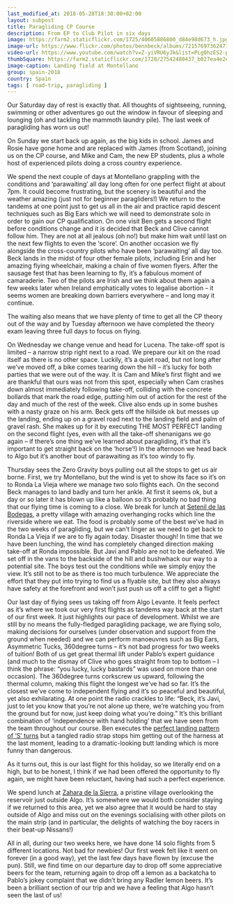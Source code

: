 ```yaml
---
last_modified_at: 2018-05-28T18:30:00+02:00
layout: subpost
title: Paragliding CP Course
description: From EP to Club Pilot in six days
image: https://farm2.staticflickr.com/1725/40605886800_d84e98d673_h.jpg
image-url: https://www.flickr.com/photos/bennbeck/albums/72157697362471115
video-url: https://www.youtube.com/watch?v=Z-yiVRU6yJk&list=PLg0hzES2-pg8dEvuvcf0con1WpsR5EuYE&index=5
thumbSquare: https://farm2.staticflickr.com/1728/27542480437_b027ea4e2e_q.jpg
image-caption: Landing field at Montellano
group: spain-2018
country: Spain
tags: [ road-trip, paragliding ]
---
```


Our Saturday day of rest is exactly that. All thoughts of sightseeing, running, swimming or other adventures go out the window in favour of sleeping and lounging (oh and tackling the mammoth laundry pile). The last week of paragliding has worn us out! 

On Sunday we start back up again, as the big kids in school. James and Rosie have gone home and are replaced with James (from Scotland), joining us on the CP course, and Mike and Cam, the new EP students, plus a whole host of experienced
pilots doing a cross country experience. 

We spend the next couple of days at Montellano grappling with the conditions and ‘parawaiting’ all day long often for one perfect flight at about 7pm. It could become frustrating, but the scenery is beautiful and the weather amazing
(just not for beginner paragliders!) We return to the tandems at one point just to get us all in the air and practice rapid descent techniques such as Big Ears which we will need to demonstrate solo in order to gain our CP qualification.
On one visit Ben gets a second flight before conditions change and it is decided that Beck and Clive cannot follow him. They are not at all jealous (oh no!) but make him wait until last on the next few flights to even the ‘score’.
On another occasion we fly alongside the cross-country pilots who have been ‘parawaiting’ all day too. Beck lands in the midst of four other female pilots, including Erin and her amazing flying wheelchair, making a chain of five women flyers.
After the sausage fest that has been learning to fly, it’s a fabulous moment of camaraderie. Two of the pilots are Irish and we think about them again a few weeks later when Ireland emphatically votes to legalise abortion –
it seems women are breaking down barriers everywhere – and long may it continue. 

The waiting also means that we have plenty of time to get all the CP theory out of the way and by Tuesday afternoon we have completed the theory exam leaving three full days to focus on flying. 

On Wednesday we change venue and head for Lucena. The take-off spot is limited – a narrow strip right next to a road. We prepare our kit on the road itself as there is no other space. Luckily, it’s a quiet road, but not long after we’ve moved off,
a bike comes tearing down the hill – it’s lucky for both parties that we were out of the way. It is Cam and Mike’s first flight and we are thankful that ours was not from this spot, especially when Cam crashes down almost immediately following take-off,
colliding with the concrete bollards that mark the road edge, putting him out of action for the rest of the day and much of the rest of the week. Clive also ends up in some bushes with a nasty graze on his arm. Beck gets off the hillside ok but
messes up the landing, ending up on a gravel road next to the landing field and palm of gravel rash. She makes up for it by executing THE MOST PERFECT landing on the second flight (yes, even with all the take-off shenanigans we go again –
if there’s one thing we’ve learned about paragliding, it’s that it’s important to get straight back on the ‘horse’!)  In the afternoon we head back to Algo but it’s another bout of parawaiting as it’s too windy to fly.

Thursday sees the Zero Gravity boys pulling out all the stops to get us air borne. First, we try Montellano, but the wind is yet to show its face so it’s on to Ronda La Vieja where we manage two solo flights each. On the second Beck manages
to land badly and turn her ankle. At first it seems ok, but a day or so later it has blown up like a balloon so it’s probably no bad thing that our flying time is coming to a close. We break for lunch at 
[Setenil de las Bodegas]( https://www.google.co.uk/maps/place/11692+Setenil+de+las+Bodegas,+C%C3%A1diz/@36.862929,-5.1855144,15z/data=!3m1!4b1!4m5!3m4!1s0xd0d49c8297cdd15:0x44842378df0ac406!8m2!3d36.8624263!4d-5.1764469), a pretty village with
amazing overhanging rocks which line the riverside where we eat. The food is probably some of the best we’ve had in the two weeks of paragliding, but we can’t linger as we need to get back to Ronda La Vieja if we are to fly again today. 
Disaster though! In time that we have been lunching, the wind has completely changed direction making take-off at Ronda impossible. But Javi and Pablo are not to be defeated. We set off in the vans to the backside of the hill and bushwhack
our way to a potential site. The boys test out the conditions while we simply enjoy the view. It’s still not to be as there is too much turbulence. We appreciate the effort that they put into trying to find us a flyable site, but they also
always have safety at the forefront and won’t just push us off a cliff to get a flight!  

Our last day of flying sees us taking off from Algo Levante. It feels perfect as it’s where we took our very first flights as tandems way back at the start of our first week. It just highlights our pace of development. 
Whilst we are still by no means the fully-fledged paragliding package, we are flying solo, making decisions for ourselves (under observation and support from the ground when needed) and we can perform manoeuvres such as Big Ears,
Asymmetric Tucks, 360degree turns – it’s not bad progress for two weeks of tuition! Both of us get great thermal lift under Pablo’s expert guidance (and much to the dismay of Clive who goes straight from top to bottom –
I think the phrase: “you lucky, lucky bastards” was used on more than one occasion). The 360degree turns corkscrew us upward, following the thermal column, making this flight the longest we’ve had so far. It’s the closest we’ve come to independent
flying and it’s so peaceful and beautiful, yet also exhilarating. At one point the radio crackles to life: “Beck, it’s Javi, just to let you know that you’re not alone up there, we’re watching you from the ground but for now, just keep doing
what you’re doing.” It’s this brilliant combination of ‘independence with hand holding’ that we have seen from the team throughout our course. Ben executes the [perfect landing pattern of ‘S’ turns](https://paraglidinglogbook.com/trackview3d.php?track_id=15650&type=normal) but a tangled radio
strap stops him getting out of the harness at the last moment, leading to a dramatic-looking butt landing which is more funny than dangerous.      

As it turns out, this is our last flight for this holiday, so we literally end on a high, but to be honest, I think if we had been offered the opportunity to fly again, we might have been reluctant, having had such a perfect experience.

We spend lunch at [Zahara de la Sierra](https://www.google.co.uk/maps/place/11688+Zahara+de+la+Sierra,+C%C3%A1diz/@36.8398418,-5.3958807,16z/data=!3m1!4b1!4m8!1m2!2m1!1szahara!3m4!1s0xd0d400253802d0b:0xfa97cfedcdf2cf3!8m2!3d36.8394942!4d-5.3919919),
a pristine village overlooking the reservoir just outside Algo. It’s somewhere we would both consider staying if we returned to this area, yet we also agree that it would be hard to stay outside of Algo and miss out on the evenings socialising with
other pilots on the main strip (and in particular, the delights of watching the boy racers in their beat-up Nissans!) 

All in all, during our two weeks here, we have done 14 solo flights from 5 different locations. Not bad for newbies! Our first week felt like it went on forever (in a good way), yet the last few days have flown by (excuse the pun). Still, we find
time on our departure day to drop off some appreciative beers for the team, returning again to drop off a lemon as a backatcha to Pablo’s jokey complaint that we didn’t bring any Radler lemon beers. It’s been a brilliant section of our trip and we
have a feeling that Algo hasn’t seen the last of us!  